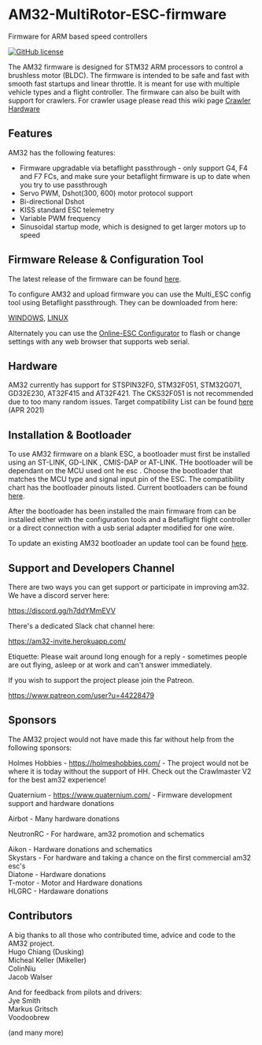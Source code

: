 # AM32-MultiRotor-ESC-firmware
Firmware for ARM based speed controllers
<p align="left">
  <a href="/LICENSE"><img src="https://img.shields.io/badge/license-GPL--3.0-brightgreen" alt="GitHub license" /></a>
</p>

The AM32 firmware is designed for STM32 ARM processors to control a brushless motor (BLDC).
The firmware is intended to be safe and fast with smooth fast startups and linear throttle. It is meant for use with multiple vehicle types and a flight controller. The firmware can also be built with support for crawlers. For crawler usage please read this wiki page [Crawler Hardware](https://github.com/AlkaMotors/AM32-MultiRotor-ESC-firmware/wiki/Crawler-Hardware-and-AM32)

## Features

AM32 has the following features:

- Firmware upgradable via betaflight passthrough - only support G4, F4 and F7 FCs, and make sure your betaflight firmware is up to date when you try to use passthrough
- Servo PWM, Dshot(300, 600) motor protocol support
- Bi-directional Dshot
- KISS standard ESC telemetry
- Variable PWM frequency
- Sinusoidal startup mode, which is designed to get larger motors up to speed

## Firmware Release & Configuration Tool

The latest release of the firmware can be found [here](https://github.com/AlkaMotors/AM32-MultiRotor-ESC-firmware/releases/).

To configure AM32 and upload firmware you can use the Multi_ESC config tool using Betaflight passthrough. They can be downloaded from here:

[WINDOWS](https://drive.google.com/file/d/1qw2f7nM6OZftIE5GTgMPWB5zXCELxYG9/view?usp=sharing),
[LINUX](https://drive.google.com/file/d/1QtSKwp3RT6sncPADsPkmdasGqNIk68HH/view?usp=sharing)

Alternately you can use the [Online-ESC Configurator](https://esc-configurator.com/) to flash or change settings with any web browser that supports web serial.



## Hardware
AM32 currently has support for STSPIN32F0, STM32F051, STM32G071, GD32E230, AT32F415 and AT32F421.
The CKS32F051 is not recommended due to too many random issues.
Target compatibility List can be found [here](https://github.com/AlkaMotors/AM32-MultiRotor-ESC-firmware/wiki/List-of-Supported-Hardware) (APR 2021)


## Installation & Bootloader

To use AM32 firmware on a blank ESC, a bootloader must first be installed using an ST-LINK, GD-LINK , CMIS-DAP or AT-LINK.  THe bootloader will be dependant on the MCU used ont he esc . Choose the bootloader that matches the MCU type and signal input pin of the ESC.
The compatibility chart has the bootloader pinouts listed.
Current bootloaders can be found [here](https://github.com/AlkaMotors/AM32_Bootloader_F051/tree/main/Bootloaders).

After the bootloader has been installed the main firmware from can be installed either with the configuration tools and a Betaflight flight controller or a direct connection with a usb serial adapter modified for one wire.

To update an existing AM32 bootloader an update tool can be found [here](https://github.com/AlkaMotors/F051_Bootloader_Updater/releases).

## Support and Developers Channel
There are two ways you can get support or participate in improving am32.
We have a discord server here:

https://discord.gg/h7ddYMmEVV

There's a dedicated Slack chat channel here:

https://am32-invite.herokuapp.com/

Etiquette: Please wait around long enough for a reply - sometimes people are out flying, asleep or at work and can't answer immediately. 

If you wish to support the project please join the Patreon.

https://www.patreon.com/user?u=44228479


## Sponsors
The AM32 project would not have made this far without help from the following sponsors:

Holmes Hobbies - https://holmeshobbies.com/ - The project would not be where it is today without the support of HH. Check out the Crawlmaster V2 for the best am32 experience!

Quaternium - https://www.quaternium.com/ - Firmware development support and hardware donations

Airbot - Many hardware donations

NeutronRC - For hardware, am32 promotion and schematics 

Aikon - Hardware donations and schematics\
Skystars  - For hardware and taking a chance on the first commercial am32 esc's\
Diatone - Hardware donations\
T-motor - Motor and Hardware donations\
HLGRC  - Hardaware donations

## Contributors
A big thanks to all those who contributed time, advice and code to the AM32 project.\
Hugo Chiang (Dusking)\
Micheal Keller (Mikeller)\
ColinNiu\
Jacob Walser

And for feedback from pilots and drivers:\
Jye Smith\
Markus Gritsch\
Voodoobrew

(and many more)
